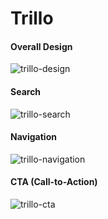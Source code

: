 # Trillo

#### Overall Design
![trillo-design](https://user-images.githubusercontent.com/45850190/99156770-58353d00-26cc-11eb-882b-14734f31e858.jpg)

#### Search
![trillo-search](https://user-images.githubusercontent.com/45850190/99156782-6a16e000-26cc-11eb-9b32-cccbb38af042.gif)

#### Navigation
![trillo-navigation](https://user-images.githubusercontent.com/45850190/99156793-7d29b000-26cc-11eb-9e36-0af94fbdd7da.gif)

#### CTA (Call-to-Action)
![trillo-cta](https://user-images.githubusercontent.com/45850190/99156799-8c106280-26cc-11eb-9645-64b4d2b88a6c.gif)
